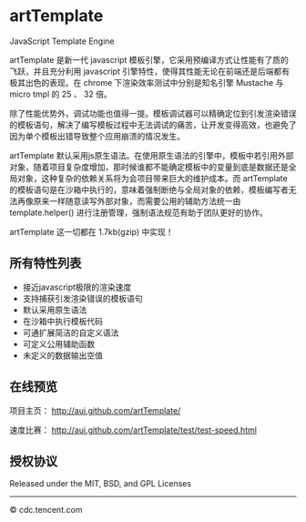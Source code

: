 artTemplate
===========

JavaScript Template Engine


artTemplate 是新一代 javascript 模板引擎，它采用预编译方式让性能有了质的飞跃，并且充分利用 javascript 引擎特性，使得其性能无论在前端还是后端都有极其出色的表现。在 chrome 下渲染效率测试中分别是知名引擎 Mustache 与 micro tmpl 的 25 、 32 倍。

除了性能优势外，调试功能也值得一提。模板调试器可以精确定位到引发渲染错误的模板语句，解决了编写模板过程中无法调试的痛苦，让开发变得高效，也避免了因为单个模板出错导致整个应用崩溃的情况发生。

artTemplate 默认采用js原生语法。在使用原生语法的引擎中，模板中若引用外部对象，随着项目复杂度增加，那时候谁都不能确定模板中的变量到底是数据还是全局对象，这种复杂的依赖关系将为会项目带来巨大的维护成本。而 artTemplate 的模板语句是在沙箱中执行的，意味着强制断绝与全局对象的依赖，模板编写者无法再像原来一样随意读写外部对象，而需要公用的辅助方法统一由 template.helper() 进行注册管理，强制语法规范有助于团队更好的协作。

artTemplate 这一切都在 1.7kb(gzip) 中实现！


## 所有特性列表

* 接近javascript极限的渲染速度
* 支持捕获引发渲染错误的模板语句
* 默认采用原生语法
* 在沙箱中执行模板代码
* 可通扩展简洁的自定义语法
* 可定义公用辅助函数
* 未定义的数据输出空值


## 在线预览

项目主页： http://aui.github.com/artTemplate/

速度比赛： http://aui.github.com/artTemplate/test/test-speed.html

## 授权协议

Released under the MIT, BSD, and GPL Licenses

----------------------------------------------

© cdc.tencent.com